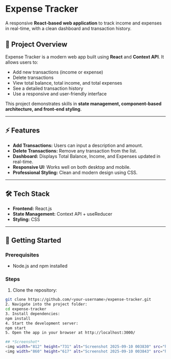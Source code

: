 # Expense Tracker

A responsive **React-based web application** to track income and expenses in real-time, with a clean dashboard and transaction history.

## 📝 Project Overview
Expense Tracker is a modern web app built using **React** and **Context API**. It allows users to:  

- Add new transactions (income or expense)  
- Delete transactions  
- View total balance, total income, and total expenses  
- See a detailed transaction history  
- Use a responsive and user-friendly interface  

This project demonstrates skills in **state management, component-based architecture, and front-end styling**.

---

## ⚡ Features
- **Add Transactions:** Users can input a description and amount.  
- **Delete Transactions:** Remove any transaction from the list.  
- **Dashboard:** Displays Total Balance, Income, and Expenses updated in real-time.  
- **Responsive UI:** Works well on both desktop and mobile.  
- **Professional Styling:** Clean and modern design using CSS.  

---

## 🛠️ Tech Stack
- **Frontend:** React.js  
- **State Management:** Context API + useReducer  
- **Styling:** CSS  

---

## 🚀 Getting Started

### **Prerequisites**
- Node.js and npm installed

### **Steps**
1. Clone the repository:
```bash
git clone https://github.com/<your-username>/expense-tracker.git
2. Navigate into the project folder:
cd expense-tracker
3. Install dependencies:
npm install
4. Start the development server:
npm start
5. Open the app in your browser at http://localhost:3000/

## *Screenshot*
<img width="812" height="731" alt="Screenshot 2025-09-10 003830" src="https://github.com/user-attachments/assets/e77348f4-65f6-437d-b311-a661cee13aee" />
<img width="860" height="617" alt="Screenshot 2025-09-10 003843" src="https://github.com/user-attachments/assets/8a9127c9-5adf-489b-8af4-93ada8bcadb8" />

